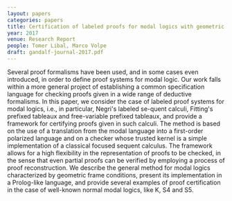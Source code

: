 ```yaml
---
layout: papers
categories: papers
title: Certification of labeled proofs for modal logics with geometric frame conditions (Research Report)
year: 2017
venue: Research Report
people: Tomer Libal, Marco Volpe
draft: gandalf-journal-2017.pdf
---
```

Several proof formalisms have been used, and in some cases even
introduced, in order to define proof systems for modal logic. Our work
falls within a more general project of establishing a common
specification language for checking proofs given in a wide range of
deductive formalisms. In this paper, we consider the case of labeled
proof systems for modal logics, i.e., in particular, Negri's labeled
se-quent calculi, Fitting's prefixed tableaux and free-variable prefixed
tableaux, and provide a framework for certifying proofs given in such
calculi. The method is based on the use of a translation from the modal
language into a first-order polarized language and on a checker whose
trusted kernel is a simple implementation of a classical focused sequent
calculus. The framework allows for a high flexibility in the
representation of proofs to be checked, in the sense that even partial
proofs can be verified by employing a process of proof reconstruction.
We describe the general method for modal logics characterized by
geometric frame conditions, present its implementation in a Prolog-like
language, and provide several examples of proof certification in the
case of well-known normal modal logics, like K, S4 and S5.

